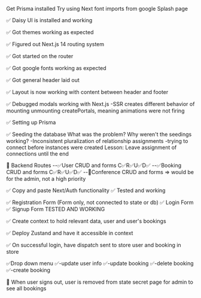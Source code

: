 Get Prisma installed
Try using Next font imports from google
Splash page

✅ Daisy UI is installed and working

✅ Got themes working as expected

✅ Figured out Next.js 14 routing system

✅ Got started on the router

✅ Got google fonts working as expected

✅ Got general header laid out

✅ Layout is now working with content between header and footer

✅ Debugged modals working with Next.js
-SSR creates different behavior of mounting unmounting createPortals, meaning animations were not firing

✅ Setting up Prisma

✅ Seeding the database
What was the problem? Why weren't the seedings working?
-Inconsistent pluralization of relationship assignments
-trying to connect before instances were created
Lesson: Leave assignment of connections until the end

🔲 Backend Routes
--✅User CRUD and forms C✅R✅U✅D✅
--✅Booking CRUD and forms C✅R✅U✅D✅
--🔲Conference CRUD and forms => would be for the admin, not a high priority

✅ Copy and paste Next/Auth functionality
✅ Tested and working

✅ Registration Form (Form only, not connected to state or db)
✅ Login Form
✅ Signup Form TESTED AND WORKING

✅ Create context to hold relevant data, user and user's bookings

✅ Deploy Zustand and have it accessible in context

✅ On successful login, have dispatch sent to store user and booking in store

✅Drop down menu
✅-update user info
✅-update booking
✅-delete booking
✅-create booking

🔲 When user signs out, user is removed from state
secret page for admin to see all bookings
